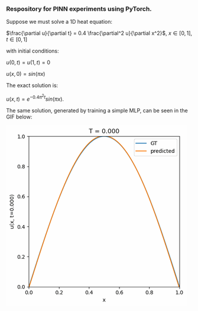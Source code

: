 ### Respository for PINN experiments using PyTorch.

Suppose we must solve a 1D heat equation:

$\frac{\partial u}{\partial t} = 0.4 \frac{\partial^2 u}{\partial x^2}$, $x \in [0, 1]$, $t \in [0, 1]$

with initial conditions:

$u(0, t) = u(1, t) = 0$

$u(x, 0) = sin(\pi x)$

The exact solution is:

$u(x, t) = e^{-0.4 \pi^2 t} sin(\pi x)$.

The same solution, generated by training a simple MLP, can be seen in the GIF below:

![SegmentLocal](movie.gif "RESULT")
